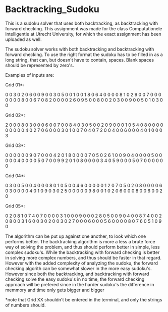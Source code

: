 # Backtracking_Sudoku

This is a sudoku solver that uses both backtracking, as backtracking with forward checking.
This assignment was made for the class Computationele Intelligentie at Utrecht University, for which the exact assignment has been uploaded as well.

The sudoku solver works with both backtracking and backtracking with forward checking.
To use the right format the sudoku has to be filled in as a long string, that can, but doesn't have to contain, spaces. Blank spaces should be represented by zero's.

Examples of inputs are:

Grid 01*:

0 0 3 0 2 0 6 0 0 9 0 0 3 0 5 0 0 1 0 0 1 8 0 6 4 0 0 0 0 8 1 0 2 9 0 0 7 0 0 0 0 0 0 0 8 0 0 6 7 0 8 2 0 0 0 0 2 6 0 9 5 0 0 8 0 0 2 0 3 0 0 9 0 0 5 0 1 0 3 0 0

Grid 02*:

2 0 0 0 8 0 3 0 0 0 6 0 0 7 0 0 8 4 0 3 0 5 0 0 2 0 9 0 0 0 1 0 5 4 0 8 0 0 0 0 0 0 0 0 0 4 0 2 7 0 6 0 0 0 3 0 1 0 0 7 0 4 0 7 2 0 0 4 0 0 6 0 0 0 4 0 1 0 0 0 3

Grid 03*:

0 0 0 0 0 0 9 0 7 0 0 0 4 2 0 1 8 0 0 0 0 7 0 5 0 2 6 1 0 0 9 0 4 0 0 0 0 5 0 0 0 0 0 4 0 0 0 0 5 0 7 0 0 9 9 2 0 1 0 8 0 0 0 0 3 4 0 5 9 0 0 0 5 0 7 0 0 0 0 0 0

Grid 04*:

0 3 0 0 5 0 0 4 0 0 0 8 0 1 0 5 0 0 4 6 0 0 0 0 0 1 2 0 7 0 5 0 2 0 8 0 0 0 0 6 0 3 0 0 0 0 4 0 1 0 9 0 3 0 2 5 0 0 0 0 0 9 8 0 0 1 0 2 0 6 0 0 0 8 0 0 6 0 0 2 0

Grid 05*:

0 2 0 8 1 0 7 4 0 7 0 0 0 0 3 1 0 0 0 9 0 0 0 2 8 0 5 0 0 9 0 4 0 0 8 7 4 0 0 2 0 8 0 0 3 1 6 0 0 3 0 2 0 0 3 0 2 7 0 0 0 6 0 0 0 5 6 0 0 0 0 8 0 7 6 0 5 1 0 9 0

The algorithm can be put up against one another, to look which one performs better. The backtracking algorithm is more a less a brute force way of solving the problem,
and thus should perform better in simple, less complex sudoku's. While the backtracking with forward checking is better in solving more complex numbers, and thus should
be faster in that regard. However with the added complexity of analyzing the sudoku, the forward checking algorith can be somewhat slower in the more easy sudoku's. However
since both the backtracking, and backtracking with forward checking solve the easy sudoku's in no time, the forward checking approach will be prefered since in the harder
sudoku's the difference in memmory and time only gets bigger and bigger

*note that Grid XX shouldn't be entered in the terminal, and only the strings of numbers should.
